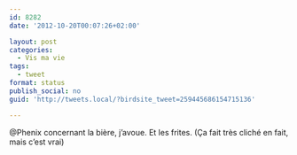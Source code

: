 ```yaml
---
id: 8282
date: '2012-10-20T00:07:26+02:00'

layout: post
categories:
  - Vis ma vie
tags:
  - tweet
format: status
publish_social: no
guid: 'http://tweets.local/?birdsite_tweet=259445686154715136'

---
```


@Phenix concernant la bière, j’avoue. Et les frites. (Ça fait très cliché en fait, mais c’est vrai)